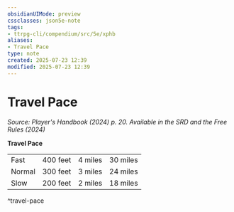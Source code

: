 ```yaml
---
obsidianUIMode: preview
cssclasses: json5e-note
tags:
- ttrpg-cli/compendium/src/5e/xphb
aliases:
- Travel Pace
type: note
created: 2025-07-23 12:39
modified: 2025-07-23 12:39
---
```

# Travel Pace
*Source: Player's Handbook (2024) p. 20. Available in the <span title='Systems Reference Document (5.2)'>SRD</span> and the Free Rules (2024)* 

**Travel Pace**

|    |    |    |    |
|----|----|----|----|
| Fast | 400 feet | 4 miles | 30 miles |
| Normal | 300 feet | 3 miles | 24 miles |
| Slow | 200 feet | 2 miles | 18 miles |
^travel-pace
